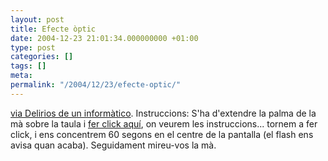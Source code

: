 ```yaml
---
layout: post
title: Efecte òptic
date: 2004-12-23 21:01:34.000000000 +01:00
type: post
categories: []
tags: []
meta:
permalink: "/2004/12/23/efecte-optic/"
---
```

[via Delirios de un informàtico](http://dmnet.bitacoras.com/index.php?id=6625). Instruccions: S'ha d'extendre la palma de la mà sobre la taula i [fer click aquí](http://www.digitalxpression.co.uk/dwheel.swf), on veurem les instruccions... tornem a fer click, i ens concentrem 60 segons en el centre de la pantalla (el flash ens avisa quan acaba). Seguidament mireu-vos la mà.

